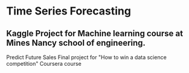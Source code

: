 # Time Series Forecasting


## Kaggle Project for Machine learning course at Mines Nancy school of engineering.
Predict Future Sales
Final project for "How to win a data science competition" Coursera course
